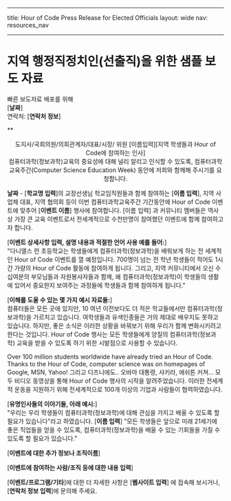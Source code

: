 * * *

title: Hour of Code Press Release for Elected Officials layout: wide nav: resources_nav

* * *

# 지역 행정직정치인(선출직)을 위한 샘플 보도 자료

빠른 보도자료 배포를 위해  
[**날짜**]  
연락처: [**연락처 정보**]  
  


**

<center>
  도지사/국회의원/의회관계자/대표/시장/ 위원 [이름입력][지역 학생들과 Hour of Code에 참여하는 인사]</strong><br /> 컴퓨터과학(정보과학)교육의 중요성에 대해 널리 알리고 인식할 수 있도록, 컴퓨터과학교육주간(Computer Science Education Week) 동안에 저희와 함께해 주시기를 요청합니다.
</center>

  
  
</p> 

**날짜** - [**학교명 입력**]의 교장선생님 학교임직원들과 함께 참여하는 [**이름 입력**], 지역 사업체 대표, 지역 협의회 등이 이번 컴퓨터과학교육주간 기간동안에 Hour of Code 이벤트에 맞추어 [**이벤트 이름**] 행사에 참여합니다. [이름 입력] 과 커뮤니티 멤버들은 역사상 가장 큰 교육 이벤트로서 전세계적으로 수천만명이 참여했던 이벤트에 함께 참여하고자 합니다.

[**이벤트 상세사항 입력, 설명 내용과 적절한 언어 사용 예를 들어:**]  
"다니엘스 런 초등학교는 학생들에게 컴퓨터과학(정보과학)을 배워보게 하는 전 세계적인 Hour of Code 이벤트를 열 예정입니다. 700명이 넘는 전 학년 학생들이 적어도 1시간 가량의 Hour of Code 활동에 참여하게 됩니다. 그리고, 지역 커뮤니티에서 오신 수 십여분의 부모님들과 자원봉사자들과 함께, 왜 컴퓨터과학(정보과학)이 학생들의 생활에 있어서 중요한지 보여주는 과정들에 학생들과 함께 참여하게 됩니다."

[**이해를 도울 수 있는 몇 가지 예시 자료들:**]  
컴퓨터들은 모든 곳에 있지만, 10 여년 이전보다도 더 적은 학교들에서만 컴퓨터과학(정보과학)을 가르치고 있습니다. 여학생들과 유색인종들은 거의 제대로 배우지도 못하고 있습니다. 하지만, 좋은 소식은 이러한 상황을 바꿔보기 위해 우리가 함께 변화시키려고 한다는 것입니다. Hour of Code 행사는 모든 학생들에게 양질의 컴퓨터과학(정보과학) 교육을 받을 수 있도록 하기 위한 시발점으로 사용할 수 있습니다.

Over 100 million students worldwide have already tried an Hour of Code. Thanks to the Hour of Code, computer science was on homepages of Google, MSN, Yahoo! 그리고 디즈니에도.. 오바마 대통령, 샤키라, 애쉬튼 커쳐... 모두 비디오 동영상을 통해 Hour of Code 행사의 시작을 알려주었습니다. 이러한 전세계적 운동을 지원하기 위해 전세계적으로 100개 이상의 기업과 사람들이 협력하였습니다.

[**유명인사들의 이야기들, 아래 예시:**]  
"우리는 우리 학생들이 컴퓨터과학(정보과학)에 대해 관심을 가지고 배울 수 있도록 할 필요가 있습니다"라고 하였습니다. [**이름 입력**] "모든 학생들은 앞으로 미래 21세기에 좋은 직업들을 얻을 수 있도록, 컴퓨터과학(정보과학)을 배울 수 있는 기회들을 가질 수 있도록 할 필요가 있습니다."

[**이벤트에 대한 추가 정보나 조직이름**]

[**이벤트에 참여하는 사람/조직 등에 대한 내용 입력**]

[**이벤트/프로그램/기타**]에 대한 더 자세한 사항은 [**웹사이트 입력**] 에 접속해 보시거나, [**연락처 정보 입력**]에 문의해 주세요.